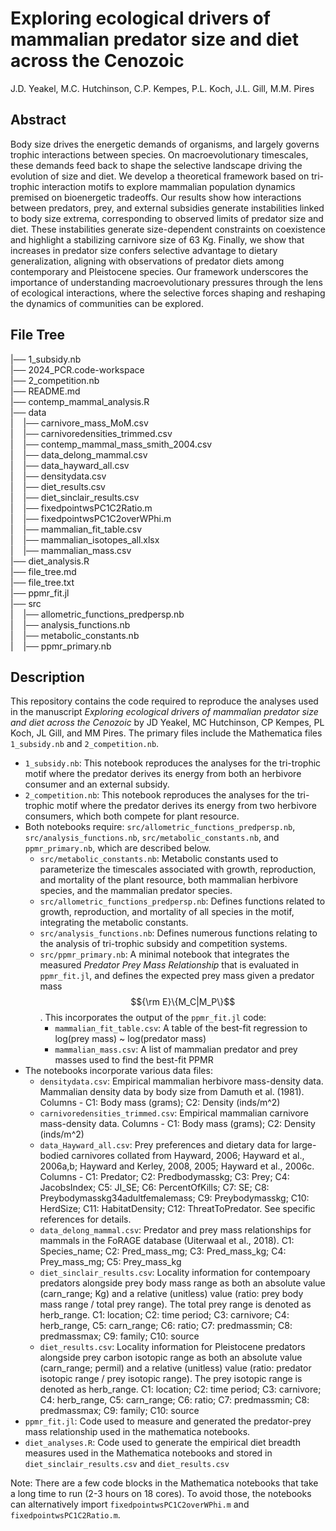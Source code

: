 # Exploring ecological drivers of mammalian predator size and diet across the Cenozoic

J.D. Yeakel,
M.C. Hutchinson,
C.P. Kempes,
P.L. Koch,
J.L. Gill,
M.M. Pires


## Abstract
Body size drives the energetic demands of organisms, and largely governs trophic interactions between species. On macroevolutionary timescales, these demands feed back to shape the selective landscape driving the evolution of size and diet. We develop a theoretical framework based on tri-trophic interaction motifs to explore mammalian population dynamics premised on bioenergetic tradeoffs. Our results show how interactions between predators, prey, and external subsidies generate instabilities linked to body size extrema, corresponding to observed limits of predator size and diet. These instabilities generate size-dependent constraints on coexistence and highlight a stabilizing carnivore size of 63 Kg. Finally, we show that increases in predator size confers selective advantage to dietary generalization, aligning with observations of predator diets among contemporary and Pleistocene species. Our framework underscores the importance of understanding macroevolutionary pressures through the lens of ecological interactions, where the selective forces shaping and reshaping the dynamics of communities can be explored.

## File Tree
|── 1_subsidy.nb  
|── 2024_PCR.code-workspace  
|── 2_competition.nb  
|── README.md  
|── contemp_mammal_analysis.R  
|── data  
|     |── carnivore_mass_MoM.csv  
|     |── carnivoredensities_trimmed.csv  
|     |── contemp_mammal_mass_smith_2004.csv  
|     |── data_delong_mammal.csv  
|     |── data_hayward_all.csv  
|     |── densitydata.csv  
|     |── diet_results.csv  
|     |── diet_sinclair_results.csv  
|     |── fixedpointwsPC1C2Ratio.m  
|     |── fixedpointwsPC1C2overWPhi.m  
|     |── mammalian_fit_table.csv  
|     |── mammalian_isotopes_all.xlsx  
|     |── mammalian_mass.csv  
|── diet_analysis.R  
|── file_tree.md  
|── file_tree.txt  
|── ppmr_fit.jl  
|── src  
|     |── allometric_functions_predpersp.nb  
|     |── analysis_functions.nb  
|     |── metabolic_constants.nb  
|     |── ppmr_primary.nb  

## Description
This repository contains the code required to reproduce the analyses used in the manuscript *Exploring ecological drivers of mammalian predator size and diet across the Cenozoic* by JD Yeakel, MC Hutchinson, CP Kempes, PL Koch, JL Gill, and MM Pires. The primary files include the Mathematica files `1_subsidy.nb` and `2_competition.nb`.  
*   `1_subsidy.nb`: This notebook reproduces the analyses for the tri-trophic motif where the predator derives its energy from both an herbivore consumer and an external subsidy.  
*   `2_competition.nb`: This notebook reproduces the analyses for the tri-trophic motif where the predator derives its energy from two herbivore consumers, which both compete for plant resource.  
*   Both notebooks require: `src/allometric_functions_predpersp.nb`, `src/analysis_functions.nb`, `src/metabolic_constants.nb`, and `ppmr_primary.nb`, which are described below.  
    *   `src/metabolic_constants.nb`: Metabolic constants used to parameterize the timescales associated with growth, reproduction, and mortality of the plant resource, both mammalian herbivore species, and the mammalian predator species.  
    *   `src/allometric_functions_predpersp.nb`: Defines functions related to growth, reproduction, and mortality of all species in the motif, integrating the metabolic constants.  
    *   `src/analysis_functions.nb`: Defines numerous functions relating to the analysis of tri-trophic subsidy and competition systems.  
    *   `src/ppmr_primary.nb`: A minimal notebook that integrates the measured *Predator Prey Mass Relationship* that is evaluated in `ppmr_fit.jl`, and defines the expected prey mass given a predator mass $${\rm E}\{M_C|M_P\}$$. This incorporates the output of the `ppmr_fit.jl` code:  
        *   `mammalian_fit_table.csv`: A table of the best-fit regression to log(prey mass) ~ log(predator mass)
        *   `mammalian_mass.csv`: A list of mammalian predator and prey masses used to find the best-fit PPMR  
*   The notebooks incorporate various data files:  
    *   `densitydata.csv`: Empirical mammalian herbivore mass-density data. Mammalian density data by body size from Damuth et al. (1981). Columns - C1: Body mass (grams); C2: Density (inds/m^2)  
    *   `carnivoredensities_trimmed.csv`: Empirical mammalian carnivore mass-density data. Columns - C1: Body mass (grams); C2: Density (inds/m^2)  
    *   `data_Hayward_all.csv`: Prey preferences and dietary data for large-bodied carnivores collated from Hayward, 2006; Hayward et al., 2006a,b; Hayward and Kerley, 2008, 2005; Hayward et al., 2006c. Columns - C1: Predator; C2: Predbodymasskg; C3: Prey; C4: JacobsIndex; C5: JI_SE; C6: PercentOfKills; C7: SE; C8: Preybodymasskg34adultfemalemass; C9: Preybodymasskg; C10: HerdSize; C11: HabitatDensity; C12: ThreatToPredator. See specific references for details.  
    *   `data_delong_mammal.csv`: Predator and prey mass relationships for mammals in the FoRAGE database (Uiterwaal et al., 2018). C1: Species_name; C2: Pred_mass_mg; C3: Pred_mass_kg; C4: Prey_mass_mg; C5: Prey_mass_kg  
    *   `diet_sinclair_results.csv`: Locality information for contempoary predators alongside prey body mass range as both an absolute value (carn_range; Kg) and a relative (unitless) value (ratio: prey body mass range / total prey range). The total prey range is denoted as herb_range. C1: location; C2: time period; C3: carnivore; C4: herb_range, C5: carn_range; C6: ratio; C7: predmassmin; C8: predmassmax; C9: family; C10: source
    *   `diet_results.csv`: Locality information for Pleistocene predators alongside prey carbon isotopic range as both an absolute value (carn_range; permil) and a relative (unitless) value (ratio: predator isotopic range / prey isotopic range). The prey isotopic range is denoted as herb_range. C1: location; C2: time period; C3: carnivore; C4: herb_range, C5: carn_range; C6: ratio; C7: predmassmin; C8: predmassmax; C9: family; C10: source  
*   `ppmr_fit.jl`: Code used to measure and generated the predator-prey mass relationship used in the mathematica notebooks.  
*   `diet_analyses.R`: Code used to generate the empirical diet breadth measures used in the Mathematica notebooks and stored in `diet_sinclair_results.csv` and `diet_results.csv`  

Note: There are a few code blocks in the Mathematica notebooks that take a long time to run (2-3 hours on 18 cores). To avoid those, the notebooks can alternatively import `fixedpointwsPC1C2overWPhi.m` and `fixedpointwsPC1C2Ratio.m`.
